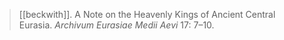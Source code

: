 > [[beckwith]]. A Note on the Heavenly Kings of Ancient Central Eurasia. *Archivum Eurasiae Medii Aevi* 17: 7–10.